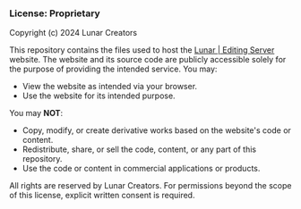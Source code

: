 ### License: Proprietary

Copyright (c) 2024 Lunar Creators

This repository contains the files used to host the [Lunar | Editing Server](https://fxzausxpp.github.io/Lunar-Editing) website. The website and its source code are publicly accessible solely for the purpose of providing the intended service. You may:

- View the website as intended via your browser.
- Use the website for its intended purpose.

You may **NOT**:

- Copy, modify, or create derivative works based on the website's code or content.
- Redistribute, share, or sell the code, content, or any part of this repository.
- Use the code or content in commercial applications or products.

All rights are reserved by Lunar Creators. For permissions beyond the scope of this license, explicit written consent is required.
